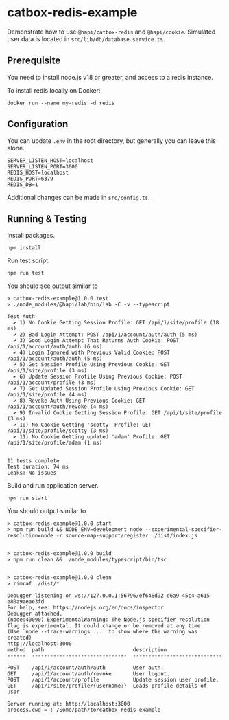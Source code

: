 # catbox-redis-example


Demonstrate how to use `@hapi/catbox-redis` and `@hapi/cookie`.  Simulated user data is located in `src/lib/db/database.service.ts`.

## Prerequisite

You need to install node.js v18 or greater, and access to a redis instance.

To install redis locally on Docker:

```
docker run --name my-redis -d redis
```

## Configuration

You can update `.env` in the root directory, but generally you can leave this alone.

```
SERVER_LISTEN_HOST=localhost
SERVER_LISTEN_PORT=3000
REDIS_HOST=localhost
REDIS_PORT=6379
REDIS_DB=1
```

Additional changes can be made in `src/config.ts`.

## Running & Testing

Install packages.

```
npm install
```

Run test script.

```
npm run test
```

You should see output similar to

```
> catbox-redis-example@1.0.0 test
> ./node_modules/@hapi/lab/bin/lab -C -v --typescript

Test Auth
  ✔ 1) No Cookie Getting Session Profile: GET /api/1/site/profile (18 ms)
  ✔ 2) Bad Login Attempt: POST /api/1/account/auth/auth (5 ms)
  ✔ 3) Good Login Attempt That Returns Auth Cookie: POST /api/1/account/auth/auth (6 ms)
  ✔ 4) Login Ignored with Previous Valid Cookie: POST /api/1/account/auth/auth (5 ms)
  ✔ 5) Get Session Profile Using Previous Cookie: GET /api/1/site/profile (3 ms)
  ✔ 6) Update Session Profile Using Previous Cookie: POST /api/1/account/profile (3 ms)
  ✔ 7) Get Updated Session Profile Using Previous Cookie: GET /api/1/site/profile (4 ms)
  ✔ 8) Revoke Auth Using Previous Cookie: GET /api/1/account/auth/revoke (4 ms)
  ✔ 9) Invalid Cookie Getting Session Profile: GET /api/1/site/profile (3 ms)
  ✔ 10) No Cookie Getting 'scotty' Profile: GET /api/1/site/profile/scotty (3 ms)
  ✔ 11) No Cookie Getting updated 'adam' Profile: GET /api/1/site/profile/adam (1 ms)


11 tests complete
Test duration: 74 ms
Leaks: No issues
```

Build and run application server.

```
npm run start
```

You should output similar to 

```
> catbox-redis-example@1.0.0 start
> npm run build && NODE_ENV=development node --experimental-specifier-resolution=node -r source-map-support/register ./dist/index.js


> catbox-redis-example@1.0.0 build
> npm run clean && ./node_modules/typescript/bin/tsc


> catbox-redis-example@1.0.0 clean
> rimraf ./dist/*

Debugger listening on ws://127.0.0.1:56796/ef648d92-d6a9-45c4-a615-e80a9aeae3fd
For help, see: https://nodejs.org/en/docs/inspector
Debugger attached.
(node:40090) ExperimentalWarning: The Node.js specifier resolution flag is experimental. It could change or be removed at any time.
(Use `node --trace-warnings ...` to show where the warning was created)
http://localhost:3000
method  path                             description                   
------  -------------------------------  ------------------------------
POST    /api/1/account/auth/auth         User auth.                    
GET     /api/1/account/auth/revoke       User logout.                  
POST    /api/1/account/profile           Update session user profile.  
GET     /api/1/site/profile/{username?}  Loads profile details of user.

Server running at: http://localhost:3000
process.cwd = : /Some/path/to/catbox-redis-example
```
